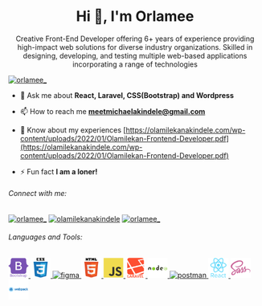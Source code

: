 <h1 align="center">Hi 👋, I'm Orlamee</h1>
<p align="center">Creative Front-End Developer offering 6+ years of experience providing high-impact web solutions for diverse industry organizations. Skilled in designing, developing, and testing multiple web-based applications incorporating a range of technologies</p>

<p align="left"> <a href="https://twitter.com/orlamee_" target="blank"><img src="https://img.shields.io/twitter/follow/orlamee_?logo=twitter&style=for-the-badge" alt="orlamee_" /></a> </p>

- 💬 Ask me about **React, Laravel, CSS(Bootstrap) and Wordpress**

- 📫 How to reach me **meetmichaelakindele@gmail.com**

- 📄 Know about my experiences [https://olamilekanakindele.com/wp-content/uploads/2022/01/Olamilekan-Frontend-Developer.pdf](https://olamilekanakindele.com/wp-content/uploads/2022/01/Olamilekan-Frontend-Developer.pdf)

- ⚡ Fun fact **I am a loner!**

<h6 align="left">Connect with me:</h6>
<p align="left">
<a href="https://twitter.com/orlamee_" target="blank"><img align="center" src="https://raw.githubusercontent.com/rahuldkjain/github-profile-readme-generator/master/src/images/icons/Social/twitter.svg" alt="orlamee_" height="30" width="40" /></a>
<a href="https://linkedin.com/in/olamilekanakindele" target="blank"><img align="center" src="https://raw.githubusercontent.com/rahuldkjain/github-profile-readme-generator/master/src/images/icons/Social/linked-in-alt.svg" alt="olamilekanakindele" height="30" width="40" /></a>
<a href="https://instagram.com/orlamee_" target="blank"><img align="center" src="https://raw.githubusercontent.com/rahuldkjain/github-profile-readme-generator/master/src/images/icons/Social/instagram.svg" alt="orlamee_" height="30" width="40" /></a>
</p>

<h6 align="left">Languages and Tools:</h6>
<p align="left"> <a href="https://getbootstrap.com" target="_blank" rel="noreferrer"> <img src="https://raw.githubusercontent.com/devicons/devicon/master/icons/bootstrap/bootstrap-plain-wordmark.svg" alt="bootstrap" width="40" height="40"/> </a> <a href="https://www.w3schools.com/css/" target="_blank" rel="noreferrer"> <img src="https://raw.githubusercontent.com/devicons/devicon/master/icons/css3/css3-original-wordmark.svg" alt="css3" width="40" height="40"/> </a> <a href="https://www.figma.com/" target="_blank" rel="noreferrer"> <img src="https://www.vectorlogo.zone/logos/figma/figma-icon.svg" alt="figma" width="40" height="40"/> </a> <a href="https://www.w3.org/html/" target="_blank" rel="noreferrer"> <img src="https://raw.githubusercontent.com/devicons/devicon/master/icons/html5/html5-original-wordmark.svg" alt="html5" width="40" height="40"/> </a> <a href="https://developer.mozilla.org/en-US/docs/Web/JavaScript" target="_blank" rel="noreferrer"> <img src="https://raw.githubusercontent.com/devicons/devicon/master/icons/javascript/javascript-original.svg" alt="javascript" width="40" height="40"/> </a> <a href="https://laravel.com/" target="_blank" rel="noreferrer"> <img src="https://raw.githubusercontent.com/devicons/devicon/master/icons/laravel/laravel-plain-wordmark.svg" alt="laravel" width="40" height="40"/> </a> <a href="https://nodejs.org" target="_blank" rel="noreferrer"> <img src="https://raw.githubusercontent.com/devicons/devicon/master/icons/nodejs/nodejs-original-wordmark.svg" alt="nodejs" width="40" height="40"/> </a> <a href="https://postman.com" target="_blank" rel="noreferrer"> <img src="https://www.vectorlogo.zone/logos/getpostman/getpostman-icon.svg" alt="postman" width="40" height="40"/> </a> <a href="https://reactjs.org/" target="_blank" rel="noreferrer"> <img src="https://raw.githubusercontent.com/devicons/devicon/master/icons/react/react-original-wordmark.svg" alt="react" width="40" height="40"/> </a> <a href="https://sass-lang.com" target="_blank" rel="noreferrer"> <img src="https://raw.githubusercontent.com/devicons/devicon/master/icons/sass/sass-original.svg" alt="sass" width="40" height="40"/> </a> <a href="https://webpack.js.org" target="_blank" rel="noreferrer"> <img src="https://raw.githubusercontent.com/devicons/devicon/d00d0969292a6569d45b06d3f350f463a0107b0d/icons/webpack/webpack-original-wordmark.svg" alt="webpack" width="40" height="40"/> </a> </p>
